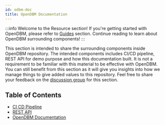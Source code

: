 ```yaml
---
id: odbm-doc
title: OpenDBM Documentation
---
```


:::info
Welcome to the Resource section! If you're getting started with OpenDBM, please refer to <a href="/docs/getting-started">Guides</a> section. Continue reading to learn about OpenDBM surrounding components!
:::

This section is intended to share the surrounding components inside OpenDBM repository. The intended components includes CI/CD pipeline, REST API for demo purpose and how this documentation built. It is not a requirement to be familiar with this material to be effective with OpenDBM. You can still benefit from this section as it will give you insights into how we manage things to give added values to this repository. Feel free to share your feedback on the [discussion group](https://github.com/AiCure/open_dbm/discussions/categories/general) for this section.

## Table of Contents

- [CI CD Pipeline](ci-cd-pipeline)
- [REST API](odbm-rest-api)
- [OpenDBM Documentation](odbm-doc)
